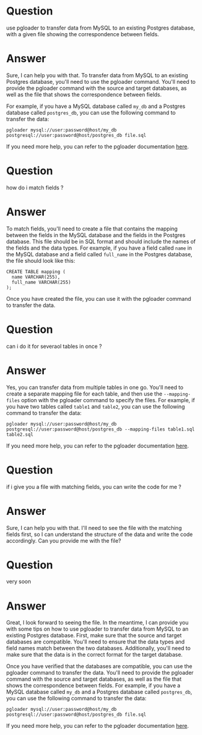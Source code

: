 # Question

use pgloader to transfer data from MySQL to an existing Postgres database, with a given file showing the correspondence between fields.

# Answer

Sure, I can help you with that. To transfer data from MySQL to an existing Postgres database, you'll need to use the pgloader command. You'll need to provide the pgloader command with the source and target databases, as well as the file that shows the correspondence between fields. 

For example, if you have a MySQL database called `my_db` and a Postgres database called `postgres_db`, you can use the following command to transfer the data:

```
pgloader mysql://user:password@host/my_db postgresql://user:password@host/postgres_db file.sql
```

If you need more help, you can refer to the pgloader documentation [here](https://pgloader.readthedocs.io/en/latest/).

# Question

how do i match fields ?

# Answer

To match fields, you'll need to create a file that contains the mapping between the fields in the MySQL database and the fields in the Postgres database. This file should be in SQL format and should include the names of the fields and the data types. For example, if you have a field called `name` in the MySQL database and a field called `full_name` in the Postgres database, the file should look like this:

```
CREATE TABLE mapping (
  name VARCHAR(255),
  full_name VARCHAR(255)
);
```

Once you have created the file, you can use it with the pgloader command to transfer the data.

# Question

can i do it for severaol tables in once ?

# Answer

Yes, you can transfer data from multiple tables in one go. You'll need to create a separate mapping file for each table, and then use the `--mapping-files` option with the pgloader command to specify the files. For example, if you have two tables called `table1` and `table2`, you can use the following command to transfer the data:

```
pgloader mysql://user:password@host/my_db postgresql://user:password@host/postgres_db --mapping-files table1.sql table2.sql
```

If you need more help, you can refer to the pgloader documentation [here](https://pgloader.readthedocs.io/en/latest/).

# Question

if i give you a file with matching fields, you can write the code for me ?

# Answer

Sure, I can help you with that. I'll need to see the file with the matching fields first, so I can understand the structure of the data and write the code accordingly. Can you provide me with the file?

# Question

very soon

# Answer

Great, I look forward to seeing the file. In the meantime, I can provide you with some tips on how to use pgloader to transfer data from MySQL to an existing Postgres database. First, make sure that the source and target databases are compatible. You'll need to ensure that the data types and field names match between the two databases. Additionally, you'll need to make sure that the data is in the correct format for the target database. 

Once you have verified that the databases are compatible, you can use the pgloader command to transfer the data. You'll need to provide the pgloader command with the source and target databases, as well as the file that shows the correspondence between fields. For example, if you have a MySQL database called `my_db` and a Postgres database called `postgres_db`, you can use the following command to transfer the data:

```
pgloader mysql://user:password@host/my_db postgresql://user:password@host/postgres_db file.sql
```

If you need more help, you can refer to the pgloader documentation [here](https://pgloader.readthedocs.io/en/latest/).